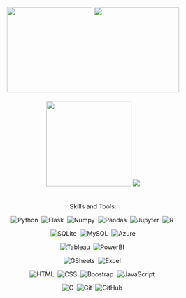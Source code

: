 <div align="center"> 
<img src="https://github-profile-summary-cards.vercel.app/api/cards/profile-details?username=gardevoeri&theme=default" height="195px">
<img src="https://github-readme-stats.vercel.app/api/top-langs/?username=gardevoeri&theme=default"  height="195px">
</div>
<br>
<div align="center">  
  <img src="https://github-readme-stats-git-masterrstaa-rickstaa.vercel.app/api?username=gardevoeri&theme=default" height="195px">
  <img src="https://github-readme-streak-stats.herokuapp.com/?user=gardevoeri&theme=default">  
</div>
    
<br>
<br>
<div align="center"> 
Skills and Tools:

![Python](https://img.shields.io/badge/Python-FFD43B?style=for-the-badge&logo=python&logoColor=blue)&nbsp;
![Flask](https://img.shields.io/badge/Flask-000000?style=for-the-badge&logo=flask&logoColor=white)&nbsp;
![Numpy](https://img.shields.io/badge/Numpy-777BB4?style=for-the-badge&logo=numpy&logoColor=white)&nbsp;
![Pandas](https://img.shields.io/badge/Pandas-2C2D72?style=for-the-badge&logo=pandas&logoColor=white)&nbsp;
![Jupyter](https://img.shields.io/badge/Jupyter-F37626.svg?&style=for-the-badge&logo=Jupyter&logoColor=white)&nbsp;
![R](https://img.shields.io/badge/R-276DC3?style=for-the-badge&logo=r&logoColor=white)&nbsp;

![SQLite](https://img.shields.io/badge/SQLite-07405E?style=for-the-badge&logo=sqlite&logoColor=white)&nbsp;
![MySQL](https://img.shields.io/badge/MySQL-005C84?style=for-the-badge&logo=mysql&logoColor=white)&nbsp;
![Azure](https://img.shields.io/badge/microsoft%20azure-0089D6?style=for-the-badge&logo=microsoft-azure&logoColor=white)

![Tableau](https://img.shields.io/badge/Tableau-E97627?style=for-the-badge&logo=Tableau&logoColor=white)&nbsp;
![PowerBI](https://img.shields.io/badge/PowerBI-F2C811?style=for-the-badge&logo=Power%20BI&logoColor=white)&nbsp;

![GSheets](https://img.shields.io/badge/Google%20Sheets-34A853?style=for-the-badge&logo=google-sheets&logoColor=white)&nbsp;
![Excel](https://img.shields.io/badge/Microsoft_Excel-217346?style=for-the-badge&logo=microsoft-excel&logoColor=white)&nbsp;

![HTML](https://img.shields.io/badge/HTML5-E34F26?style=for-the-badge&logo=html5&logoColor=white)&nbsp;
![CSS](https://img.shields.io/badge/CSS3-1572B6?style=for-the-badge&logo=css3&logoColor=white)&nbsp;
![Boostrap](https://img.shields.io/badge/Bootstrap-563D7C?style=for-the-badge&logo=bootstrap&logoColor=white)&nbsp;
![JavaScript](https://img.shields.io/badge/JavaScript-323330?style=for-the-badge&logo=javascript&logoColor=F7DF1E)&nbsp;

![C](https://img.shields.io/badge/C-00599C?style=for-the-badge&logo=c&logoColor=white)&nbsp;
![Git](https://img.shields.io/badge/GIT-E44C30?style=for-the-badge&logo=git&logoColor=white)&nbsp;
![GitHub](https://img.shields.io/badge/-GitHub-0D1117?style=for-the-badge&logo=github&labelColor=0D1117)&nbsp;

